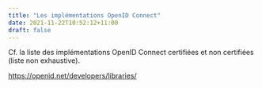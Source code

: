 ```yaml
---
title: "Les implémentations OpenID Connect"
date: 2021-11-22T10:52:12+11:00
draft: false
---
```


Cf. la liste des implémentations OpenID Connect certifiées et non certifiées (liste non exhaustive).

https://openid.net/developers/libraries/
